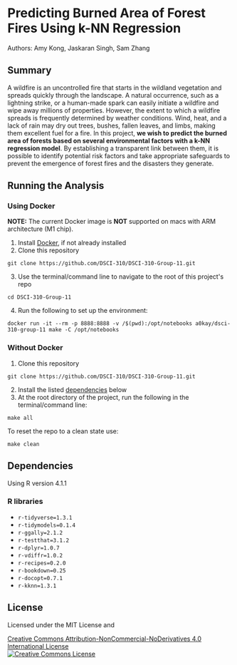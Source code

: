 # Predicting Burned Area of Forest Fires Using k-NN Regression

Authors: Amy Kong, Jaskaran Singh, Sam Zhang

## Summary

A wildfire is an uncontrolled fire that starts in the wildland vegetation and spreads quickly through the landscape. A natural occurrence, such as a lightning strike, or a human-made spark can easily initiate a wildfire and wipe away millions of properties. However, the extent to which a wildfire spreads is frequently determined by weather conditions. Wind, heat, and a lack of rain may dry out trees, bushes, fallen leaves, and limbs, making them excellent fuel for a fire. In this project, **we wish to predict the burned area of forests based on several environmental factors with a k-NN regression model**. By establishing a transparent link between them, it is possible to identify potential risk factors and take appropriate safeguards to prevent the emergence of forest fires and the disasters they generate.

## Running the Analysis
### Using Docker
**NOTE:** The current Docker image is **NOT** supported on macs with ARM architecture (M1 chip). 
1. Install [Docker](https://www.docker.com/get-started), if not already installed
2. Clone this repository
```
git clone https://github.com/DSCI-310/DSCI-310-Group-11.git
```
3. Use the terminal/command line to navigate to the root of this project's repo 
```
cd DSCI-310-Group-11
```
4. Run the following to set up the environment:
```
docker run -it --rm -p 8888:8888 -v /$(pwd):/opt/notebooks a0kay/dsci-310-group-11 make -C /opt/notebooks
```

### Without Docker
1. Clone this repository
```
git clone https://github.com/DSCI-310/DSCI-310-Group-11.git
```
2. Install the listed [dependencies](#dependencies) below
3. At the root directory of the project, run the following in the terminal/command line:
```
make all
```

To reset the repo to a clean state use:
```
make clean
```

## Dependencies
Using R version 4.1.1
### R libraries
- `r-tidyverse=1.3.1`
- `r-tidymodels=0.1.4`
- `r-ggally=2.1.2`
- `r-testthat=3.1.2`
- `r-dplyr=1.0.7`
- `r-vdiffr=1.0.2`
- `r-recipes=0.2.0`
- `r-bookdown=0.25`
- `r-docopt=0.7.1`
- `r-kknn=1.3.1`

## License 
Licensed under the MIT License and

<a rel="license" href="http://creativecommons.org/licenses/by-nc-nd/4.0/">Creative Commons Attribution-NonCommercial-NoDerivatives 4.0 International License</a><br />
<a rel="license" href="http://creativecommons.org/licenses/by-nc-nd/4.0/"><img alt="Creative Commons License" style="border-width:0" src="https://i.creativecommons.org/l/by-nc-nd/4.0/88x31.png" /></a><br />
